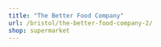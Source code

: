```yaml
---
title: "The Better Food Company"
url: /bristol/the-better-food-company-2/
shop: supermarket
---
```

